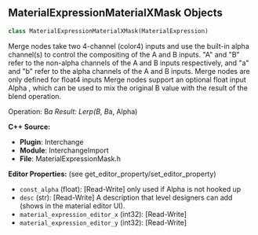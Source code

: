 ## MaterialExpressionMaterialXMask Objects

```python
class MaterialExpressionMaterialXMask(MaterialExpression)
```

Merge nodes take two 4-channel (color4) inputs and use the built-in alpha channel(s) to control the
compositing of the A and B inputs. "A" and "B" refer to the non-alpha channels of the A and B inputs respectively,
and "a" and "b" refer to the alpha channels of the A and B inputs.
Merge nodes are only defined for float4 inputs
Merge nodes support an optional float input Alpha , which can be used to mix the
original B value with the result of the blend operation.

Operation: B*a
Result: Lerp(B, B*a, Alpha)

**C++ Source:**

- **Plugin**: Interchange
- **Module**: InterchangeImport
- **File**: MaterialExpressionMask.h

**Editor Properties:** (see get_editor_property/set_editor_property)

- ``const_alpha`` (float):  [Read-Write] only used if Alpha is not hooked up
- ``desc`` (str):  [Read-Write] A description that level designers can add (shows in the material editor UI).
- ``material_expression_editor_x`` (int32):  [Read-Write]
- ``material_expression_editor_y`` (int32):  [Read-Write]

<a id="unreal.MaterialExpressionMask"></a>